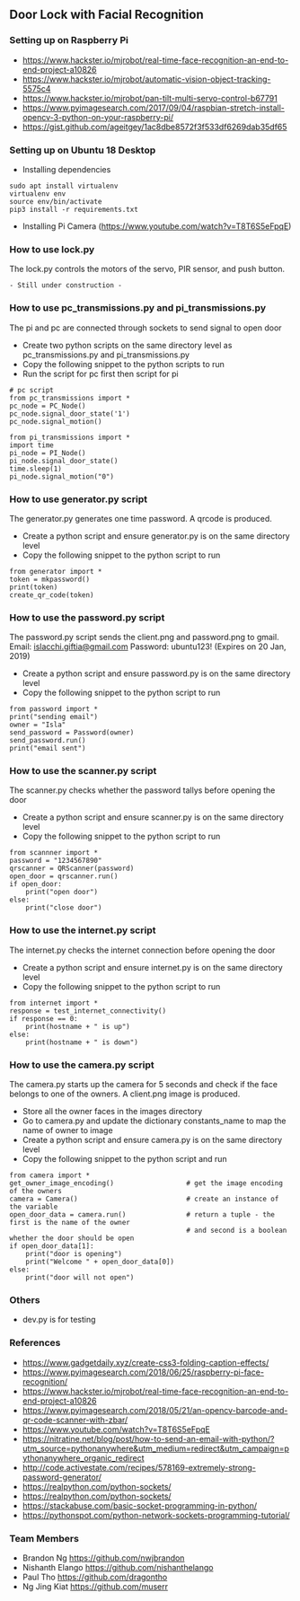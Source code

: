 ## Door Lock with Facial Recognition

### Setting up on Raspberry Pi
- https://www.hackster.io/mjrobot/real-time-face-recognition-an-end-to-end-project-a10826
- https://www.hackster.io/mjrobot/automatic-vision-object-tracking-5575c4
- https://www.hackster.io/mjrobot/pan-tilt-multi-servo-control-b67791
- https://www.pyimagesearch.com/2017/09/04/raspbian-stretch-install-opencv-3-python-on-your-raspberry-pi/
- https://gist.github.com/ageitgey/1ac8dbe8572f3f533df6269dab35df65

### Setting up on Ubuntu 18 Desktop
- Installing dependencies
```
sudo apt install virtualenv
virtualenv env
source env/bin/activate
pip3 install -r requirements.txt
```
- Installing Pi Camera (https://www.youtube.com/watch?v=T8T6S5eFpqE)

### How to use lock.py
The lock.py controls the motors of the servo, PIR sensor, and push button.
```
- Still under construction -
```

### How to use pc_transmissions.py and pi_transmissions.py
The pi and pc are connected through sockets to send signal to open door
- Create two python scripts on the same directory level as pc_transmissions.py and pi_transmissions.py
- Copy the following snippet to the python scripts to run
- Run the script for pc first then script for pi
```
# pc script
from pc_transmissions import *
pc_node = PC_Node()
pc_node.signal_door_state('1')
pc_node.signal_motion()
```
```
from pi_transmissions import *
import time
pi_node = PI_Node()
pi_node.signal_door_state()
time.sleep(1)
pi_node.signal_motion("0")
```

### How to use generator.py script
The generator.py generates one time password. A qrcode is produced.
- Create a python script and ensure generator.py is on the same directory level
- Copy the following snippet to the python script to run
```
from generator import *
token = mkpassword()
print(token)
create_qr_code(token)
```

### How to use the password.py script
The password.py script sends the client.png and password.png to gmail. Email: islacchi.giftia@gmail.com Password: ubuntu123! (Expires on 20 Jan, 2019)
- Create a python script and ensure password.py is on the same directory level
- Copy the following snippet to the python script to run
```
from password import *
print("sending email")
owner = "Isla"
send_password = Password(owner)
send_password.run()
print("email sent")
```

### How to use the scanner.py script
The scanner.py checks whether the password tallys before opening the door
- Create a python script and ensure scanner.py is on the same directory level
- Copy the following snippet to the python script to run
```
from scannner import *
password = "1234567890"
qrscanner = QRScanner(password)
open_door = qrscanner.run()
if open_door:
    print("open door")
else:
    print("close door")
```

### How to use the internet.py script
The internet.py checks the internet connection before opening the door
- Create a python script and ensure internet.py is on the same directory level
- Copy the following snippet to the python script to run
```
from internet import *
response = test_internet_connectivity()
if response == 0:
    print(hostname + " is up")
else:
    print(hostname + " is down")
```

### How to use the camera.py script
The camera.py starts up the camera for 5 seconds and check if the face belongs to one of the owners. A client.png image is produced.
- Store all the owner faces in the images directory
- Go to camera.py and update the dictionary constants_name to map the name of owner to image
- Create a python script and ensure camera.py is on the same directory level
- Copy the following snippet to the python script and run
```
from camera import *
get_owner_image_encoding()                  # get the image encoding of the owners
camera = Camera()                           # create an instance of the variable
open_door_data = camera.run()               # return a tuple - the first is the name of the owner 
                                            # and second is a boolean whether the door should be open 
if open_door_data[1]:
    print("door is opening")
    print("Welcome " + open_door_data[0])
else:
    print("door will not open")
```

### Others
- dev.py is for testing


### References
- https://www.gadgetdaily.xyz/create-css3-folding-caption-effects/
- https://www.pyimagesearch.com/2018/06/25/raspberry-pi-face-recognition/
- https://www.hackster.io/mjrobot/real-time-face-recognition-an-end-to-end-project-a10826
- https://www.pyimagesearch.com/2018/05/21/an-opencv-barcode-and-qr-code-scanner-with-zbar/
- https://www.youtube.com/watch?v=T8T6S5eFpqE
- https://nitratine.net/blog/post/how-to-send-an-email-with-python/?utm_source=pythonanywhere&utm_medium=redirect&utm_campaign=pythonanywhere_organic_redirect
- http://code.activestate.com/recipes/578169-extremely-strong-password-generator/
- https://realpython.com/python-sockets/
- https://realpython.com/python-sockets/
- https://stackabuse.com/basic-socket-programming-in-python/
- https://pythonspot.com/python-network-sockets-programming-tutorial/

### Team Members
- Brandon Ng https://github.com/nwjbrandon
- Nishanth Elango https://github.com/nishanthelango
- Paul Tho https://github.com/dragontho
- Ng Jing Kiat https://github.com/muserr
